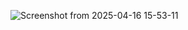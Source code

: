 ![Screenshot from 2025-04-16 15-53-11](https://github.com/user-attachments/assets/dc4f8a6b-8481-49db-a558-0f36a6b43aaf)
